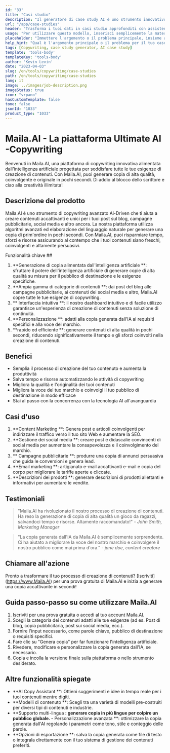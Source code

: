 ```yaml
---
id: "33"
title: "Casi studio"
description: "Il generatore di case study AI è uno strumento innovativo che utilizza l'intelligenza artificiale per creare casi studio convincenti.  Questo potente strumento ti aiuta a generare casi studio ben strutturati, coinvolgenti e informativi in ​​base ai dati forniti e ai punti chiave, risparmiando tempo e sforzi nel processo."
url: "/app/case-studies"
header: "Trasforma i tuoi dati in casi studio approfonditi con assistenza all'intelligenza artificiale."
usage: "Per utilizzare questo modello, inserisci semplicemente la materia principale del caso di studio, i punti chiave e tutti i dati o le statistiche pertinenti.  Questo strumento genererà un caso di studio ben strutturato, accattivante e informativo in base al tuo contributo."
placeholder: "Immettere l'argomento o il problema principale, insieme ai punti chiave e ai dati che si desidera includere nel caso di studio, ad esempio: \ n \ nmain Oggetto: Miglioramento della soddisfazione del cliente in un negozio al dettaglio \ n \ nkey punti: \ n \ n1.  Identificazione dei punti deboli del cliente \ N2.  Implementazione di soluzioni efficaci \ n3.  Valutazione dell'impatto delle modifiche \ n \ ndata: aumento della valutazione media della soddisfazione del cliente da 3,5 a 4,2 \ n \ nkeywords: vendita al dettaglio, soddisfazione del cliente, miglioramento"
help_hint: "Qual è l'argomento principale o il problema per il tuo caso di studio?  Fornisci punti chiave, dati o statistiche che desideri includere e creeremo un case study completo in base al tuo contributo."
tags: [Copywriting, case study generator, AI case study]
template: 'tools-body'
templateKey: 'tools-body'
author: 'Kevin Levin'
date: "2023-04-03"
slug: /en/tools/copywriting/case-studies
path: /en/tools/copywriting/case-studies
lang: it
image: ../images/job-description.png
imageStatus: true
icon: "vrpano"
hasCustomTemplate: false
tone: false
jsonId: "1033"
product_type: "1033"
---
```

# Maila.AI - La piattaforma Ultimate AI -Copywriting

Benvenuti in Maila.AI, una piattaforma di copywriting innovativa alimentata dall'intelligenza artificiale progettata per soddisfare tutte le tue esigenze di creazione di contenuti.  Con Maila.AI, puoi generare copia di alta qualità, coinvolgente e originale in pochi secondi.  Dì addio al blocco dello scrittore e ciao alla creatività illimitata!

## Descrizione del prodotto

Maila.AI è uno strumento di copywriting avanzato Ai-Driven che ti aiuta a creare contenuti accattivanti e unici per i tuoi post sul blog, campagne pubblicitarie, social media e altro ancora.  La nostra piattaforma utilizza algoritmi avanzati ed elaborazione del linguaggio naturale per generare una copia di prim'ordine in pochi secondi.  Con Maila.AI, puoi risparmiare tempo, sforzi e risorse assicurando al contempo che i tuoi contenuti siano freschi, coinvolgenti e altamente persuasivi.

Funzionalità chiave ##

1. **Generazione di copia alimentata dall'intelligenza artificiale **: sfruttare il potere dell'intelligenza artificiale di generare copie di alta qualità su misura per il pubblico di destinazione e le esigenze specifiche.
 2. **Ampia gamma di categorie di contenuti **: dai post del blog alle campagne pubblicitarie, ai contenuti dei social media e altro, Maila.AI copre tutte le tue esigenze di copywriting.
 3. ** Interfaccia intuitiva **: il nostro dashboard intuitivo e di facile utilizzo garantisce un'esperienza di creazione di contenuti senza soluzione di continuità.
 4. **Personalizzazione **: adatti alla copia generata dall'IA ai requisiti specifici e alla voce del marchio.
 5. **rapido ed efficiente **: generare contenuti di alta qualità in pochi secondi, riducendo significativamente il tempo e gli sforzi coinvolti nella creazione di contenuti.

## Benefici

- Semplia il processo di creazione del tuo contenuto e aumenta la produttività
 - Salva tempo e risorse automatizzando le attività di copywriting
 - Migliora la qualità e l'originalità dei tuoi contenuti
 - Migliora la voce del tuo marchio e coinvolgi il tuo pubblico di destinazione in modo efficace
 - Stai al passo con la concorrenza con la tecnologia AI all'avanguardia

## Casi d'uso

1. **Content Marketing **: Genera post e articoli coinvolgenti per indirizzare il traffico verso il tuo sito Web e aumentare la SEO.
 2. **Gestione dei social media **: creare post e didascalie convincenti di social media per aumentare la consapevolezza e il coinvolgimento del marchio.
 3. ** Campagne pubblicitarie **: produrre una copia di annunci persuasiva che guida le conversioni e genera lead.
 4. **Email marketing **: artigianato e-mail accattivanti e-mail e copia del corpo per migliorare le tariffe aperte e cliccate.
 5. **Descrizioni dei prodotti **: generare descrizioni di prodotti allettanti e informativi per aumentare le vendite.

## Testimoniali

> "Maila.AI ha rivoluzionato il nostro processo di creazione di contenuti. Ha reso la generazione di copia di alta qualità un gioco da ragazzi, salvandoci tempo e risorse. Altamente raccomandato!"  - _John Smith, Marketing Manager_

> "La copia generata dall'IA da Maila.AI è semplicemente sorprendente. Ci ha aiutato a migliorare la voce del nostro marchio e coinvolgere il nostro pubblico come mai prima d'ora."  - _jane doe, content creatore_

## Chiamare all'azione

Pronto a trasformare il tuo processo di creazione di contenuti?  [Iscriviti] (https://www.Maila.AI) per una prova gratuita di Maila.AI e inizia a generare una copia accattivante in secondi!

## Guida passo-passo su come utilizzare Maila.AI

1. Iscriviti per una prova gratuita o accedi al tuo account Maila.AI.
 2. Scegli la categoria dei contenuti adatti alle tue esigenze (ad es. Post di blog, copia pubblicitaria, post sui social media, ecc.).
 3. Fornire l'input necessario, come parole chiave, pubblico di destinazione o requisiti specifici.
 4. Fare clic su "Genera copia" per far funzionare l'intelligenza artificiale.
 5. Rivedere, modificare e personalizzare la copia generata dall'IA, se necessario.
 6. Copia e incolla la versione finale sulla piattaforma o nello strumento desiderato.

## Altre funzionalità spiegate

- **AI Copy Assistant **: Ottieni suggerimenti e idee in tempo reale per i tuoi contenuti mentre digiti.
 - **Modelli di contenuto **: Scegli tra una varietà di modelli pre-costruiti per diversi tipi di contenuti e industrie.
 - **Supporto multi-lingua **: generare copia in più lingue per colpire un pubblico globale.
 -** Personalizzazione avanzata **: ottimizzare la copia generata dall'AI regolando i parametri come tono, stile e conteggio delle parole.
 - **Opzioni di esportazione **: salva la copia generata come file di testo o integrala direttamente con il tuo sistema di gestione dei contenuti preferiti.
